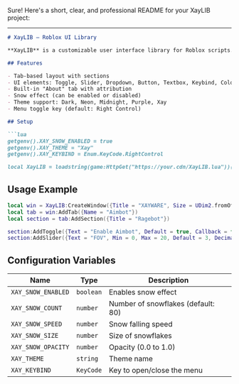 Sure! Here's a short, clear, and professional README for your XayLIB project:

---

```markdown
# XayLIB — Roblox UI Library

**XayLIB** is a customizable user interface library for Roblox scripts. It allows developers to create structured cheat menus with tabs, sections, and interactive controls. The design is inspired by XAYWARE and includes optional visual effects like falling snow.

## Features

- Tab-based layout with sections
- UI elements: Toggle, Slider, Dropdown, Button, Textbox, Keybind, Color Picker
- Built-in "About" tab with attribution
- Snow effect (can be enabled or disabled)
- Theme support: Dark, Neon, Midnight, Purple, Xay
- Menu toggle key (default: Right Control)

## Setup

```lua
getgenv().XAY_SNOW_ENABLED = true
getgenv().XAY_THEME = "Xay"
getgenv().XAY_KEYBIND = Enum.KeyCode.RightControl

local XayLIB = loadstring(game:HttpGet("https://your.cdn/XayLIB.lua"))()
```

## Usage Example

```lua
local win = XayLIB:CreateWindow({Title = "XAYWARE", Size = UDim2.fromOffset(720, 420)})
local tab = win:AddTab({Name = "Aimbot"})
local section = tab:AddSection({Title = "Ragebot"})

section:AddToggle({Text = "Enable Aimbot", Default = true, Callback = function(state) print(state) end})
section:AddSlider({Text = "FOV", Min = 0, Max = 20, Default = 3, Decimals = 1, Callback = function(val) print(val) end})
```

## Configuration Variables

| Name               | Type      | Description                          |
|--------------------|-----------|--------------------------------------|
| `XAY_SNOW_ENABLED` | `boolean` | Enables snow effect                  |
| `XAY_SNOW_COUNT`   | `number`  | Number of snowflakes (default: 80)  |
| `XAY_SNOW_SPEED`   | `number`  | Snow falling speed                   |
| `XAY_SNOW_SIZE`    | `number`  | Size of snowflakes                   |
| `XAY_SNOW_OPACITY` | `number`  | Opacity (0.0 to 1.0)                 |
| `XAY_THEME`        | `string`  | Theme name                           |
| `XAY_KEYBIND`      | `KeyCode` | Key to open/close the menu           |
